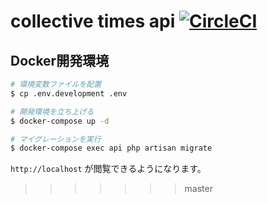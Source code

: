 # collective times api [![CircleCI](https://circleci.com/gh/collective-times/api.svg?style=svg)](https://circleci.com/gh/collective-times/api)

## Docker開発環境

```sh
# 環境変数ファイルを配置
$ cp .env.development .env

# 開発環境を立ち上げる
$ docker-compose up -d

# マイグレーションを実行
$ docker-compose exec api php artisan migrate
```

`http://localhost` が閲覧できるようになります。
>>>>>>> master
